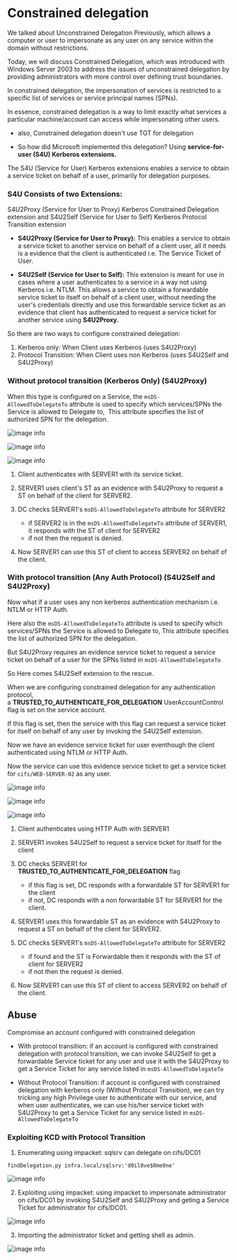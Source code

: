 # Constrained delegation

We talked about Unconstrained Delegation Previously, which allows a computer or user to impersonate as any user on any service within the domain without restrictions. 

Today, we will discuss Constrained Delegation, which was introduced with Windows Server 2003 to address the issues of unconstrained delegation by providing administrators with more control over defining trust boundaries.

In constrained delegation, the impersonation of services is restricted to a specific list of services or service principal names (SPNs).

In essence, constrained delegation is a way to limit exactly what services a particular machine/account can access while impersonating other users.

- also, Constrained delegation doesn't use TGT for delegation
 
- So how did Microsoft implemented this delegation? Using **service-for-user (S4U) Kerberos extensions.**


The S4U (Service for User) Kerberos extensions enables a service to obtain a service ticket on behalf of a user, primarily for delegation purposes. 

### S4U Consists of two Extensions:

S4U2Proxy (Service for User to Proxy) Kerberos Constrained Delegation extension and S4U2Self (Service for User to Self) Kerberos Protocol Transition extension

- **S4U2Proxy (Service for User to Proxy):** This enables a service to obtain a  service ticket to another service on behalf of a client user, all it needs is a evidence that the client is authenticated i.e. The Service Ticket of User.

- **S4U2Self (Service for User to Self):** This extension is meant for use in cases where a user authenticates to a service in a way not using Kerberos i.e. NTLM. This allows a service to obtain a forwardable service ticket to itself on behalf of a client user, without needing the user's credentials directly and use this forwardable service ticket as an evidence that client has authenticated to request a service ticket for another service using **S4U2Proxy.**

So there are two ways to configure constrained delegation: 

1. Kerberos only: When Client uses Kerberos (uses S4U2Proxy)
2. Protocol Transition: When Client uses non Kerberos (uses S4U2Self and S4U2Proxy)

### Without protocol transition (Kerberos Only) (S4U2Proxy)

When this type is configured on a Service, the `msDS-AllowedToDelegateTo` attribute is used to specify which services/SPNs the Service is allowed to Delegate to,  This attribute specifies the list of authorized SPN for the delegation.


![image info](../assets/Pasted%20image%2020250721140809.png)


![image info](../assets/Pasted%20image%2020250721140534.png)


![image info](../assets/Pasted%20image%2020250714230059.png)

1. Client authenticates with SERVER1 with its service ticket.
2. SERVER1 uses client's ST as an evidence with S4U2Proxy to request a ST on behalf of the client for SERVER2.
3. DC checks SERVER1's `msDS-AllowedToDelegateTo` attribute for SERVER2

	- if SERVER2 is in the  `msDS-AllowedToDelegateTo` attribute of SERVER1, it responds with the ST of client for SERVER2 
	- if not then the request is denied.
4. Now SERVER1 can use this ST of client to access SERVER2 on behalf of the client.


### With protocol transition (Any Auth Protocol) (S4U2Self and S4U2Proxy)

Now what if a user uses any non kerberos authentication mechanism i.e. NTLM or HTTP Auth.

Here also the `msDS-AllowedToDelegateTo` attribute is used to specify which services/SPNs the Service is allowed to Delegate to, This attribute specifies the list of authorized SPN for the delegation.

But S4U2Proxy requires an evidence service ticket to request a service ticket on behalf of a user for the SPNs listed in `msDS-AllowedToDelegateTo`

So Here comes S4U2Self extension to the rescue.

When we are configuring constrained delegation for any authentication protocol, a **TRUSTED_TO_AUTHENTICATE_FOR_DELEGATION** UserAccountControl flag is set on the service account.

If this flag is set, then the service with this flag can request a service ticket for itself on behalf of any user by invoking the S4U2Self extension.

Now we have an evidence service ticket for user eventhough the client authenticated using NTLM or HTTP Auth.

Now the service can use this evidence service ticket to get a service ticket for `cifs/WEB-SERVER-02` as any user.


![image info](../assets/Pasted%20image%2020250721140417.png)

![image info](../assets/Pasted%20image%2020250721140534.png)

![image info](../assets/Pasted%20image%2020250714232907.png)

1. Client authenticates using HTTP Auth with SERVER1
2. SERVER1 invokes S4U2Self to request a service ticket for itself for the client
3. DC checks SERVER1 for **TRUSTED_TO_AUTHENTICATE_FOR_DELEGATION** flag 
	- if this flag is set, DC responds with a forwardable ST for SERVER1 for the client
	- if not, DC responds with a non forwardable ST for SERVER1 for the client.

4. SERVER1 uses this forwardable ST as an evidence with S4U2Proxy to request a ST on behalf of the client for SERVER2.
5. DC checks SERVER1's `msDS-AllowedToDelegateTo` attribute for SERVER2

	- if found and the ST is Forwardable then it responds with the ST of client for SERVER2 
	- if not then the request is denied.

6. Now SERVER1 can use this ST of client to access SERVER2 on behalf of the client.
## Abuse
Compromise an account configured with constrained delegation 

- With protocol transition: if an account is configured with constrained delegation with protocol transition, we can invoke S4U2Self to get a forwardable Service ticket for any user and use it with the S4U2Proxy to get a Service Ticket for any service listed in `msDS-AllowedToDelegateTo`

- Without Protocol Transition:  if account is configured with constrained delegation with kerberos only (Without Protocol Transition), we can try tricking any high Privilege user to authenticate with our service, and when user authenticates, we can use his/her service ticket with S4U2Proxy to get a Service Ticket for any service listed in `msDS-AllowedToDelegateTo`

### Exploiting KCD with Protocol Transition

1. Enumerating using impacket: sqlsrv can delegate on cifs/DC01

```
findDelegation.py infra.local/sqlsrv:'d0il0ve$0me0ne'
```
![image info](../assets/Pasted%20image%2020250721134249.png)

2. Exploiting using impacket: using impacket to impersonate administrator on cifs/DC01 by invoking S4U2Self and S4U2Proxy and geting a Service Ticket for administrator for cifs/DC01.

![image info](../assets/Pasted%20image%2020250721134215.png)

3. Importing the administrator ticket and getting shell as admin.

![image info](../assets/Pasted%20image%2020250721165941.png)

